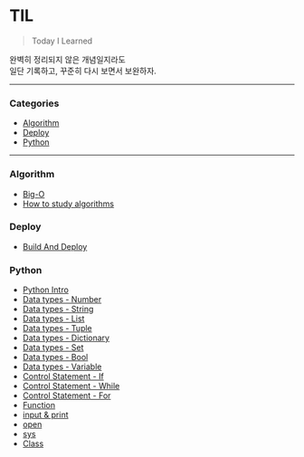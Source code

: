 # TIL

> Today I Learned

완벽히 정리되지 않은 개념일지라도  
일단 기록하고, 꾸준히 다시 보면서 보완하자.

---

### Categories

* [Algorithm](#Algorithm)
* [Deploy](#Deploy)
* [Python](#Python)

---

### Algorithm

- [Big-O](Algorithm/Big-O.md)
- [How to study algorithms](Algorithm/How-to-study-algorithms.md)

### Deploy

- [Build And Deploy](Deploy/Build-and-Deploy.md)

### Python

- [Python Intro](Python/01-Python-Intro.md)
- [Data types - Number](Python/02-1-Data-types-Number.md)
- [Data types - String](Python/02-2-Data-types-String.md)
- [Data types - List](Python/02-3-Data-types-List.md)
- [Data types - Tuple](Python/02-4-Data-types-Tuple.md)
- [Data types - Dictionary](Python/02-5-Data-types-Dictionary.md)
- [Data types - Set](Python/02-6-Data-types-Set.md)
- [Data types - Bool](Python/02-7-Data-types-Bool.md)
- [Data types - Variable](Python/02-8-Data-types-Variable.md)
- [Control Statement - If](Python/03-1-Control-Statement-if.md)
- [Control Statement - While](Python/03-2-Control-Statement-while.md)
- [Control Statement - For](Python/03-3-Control-Statement-for.md)
- [Function](Python/04-1-Function.md)
- [input & print](Python/04-2-input-and-print.md)
- [open](Python/04-3-open.md)
- [sys](Python/04-4-sys.md)
- [Class](Python/05-1-Class.md)
